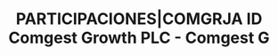 ---
layout: asset
title: PARTICIPACIONES|COMGRJA ID Comgest Growth PLC - Comgest G
isin: IE00BQ1YBP44
---